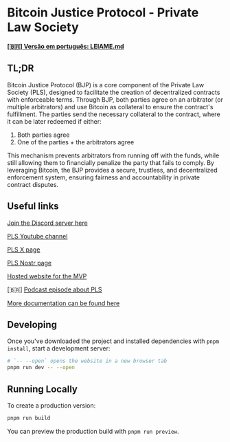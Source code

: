# Bitcoin Justice Protocol - Private Law Society

[**[🇧🇷] Versão em português: LEIAME.md**](LEIAME.md)

## TL;DR

Bitcoin Justice Protocol (BJP) is a core component of the Private Law Society (PLS), designed to facilitate the creation of decentralized contracts with enforceable terms. Through BJP, both parties agree on an arbitrator (or multiple arbitrators) and use Bitcoin as collateral to ensure the contract's fulfillment. The parties send the necessary collateral to the contract, where it can be later redeemed if either:

1. Both parties agree
2. One of the parties + the arbitrators agree

This mechanism prevents arbitrators from running off with the funds, while still allowing them to financially penalize the party that fails to comply. By leveraging Bitcoin, the BJP provides a secure, trustless, and decentralized enforcement system, ensuring fairness and accountability in private contract disputes.

## Useful links

[Join the Discord server here](https://discord.gg/PNE3PZTUNz)

[PLS Youtube channel](https://www.youtube.com/@privatelawsociety)

[PLS X page](https://x.com/PrivateLawSoc)

[PLS Nostr page](https://njump.me/npub1p79dx59d5gctllar73cqnucqft89gpkfmydxj4mmk2jj69s7hn3sfjatxx)

[Hosted website for the MVP](https://pls-bjp.vercel.app/)

[🇧🇷] [Podcast episode about PLS](https://www.youtube.com/watch?v=NGx7h9kpPE8)

[More documentation can be found here](https://github.com/PrivateLawSociety/pls-mvp/wiki)

## Developing

Once you've downloaded the project and installed dependencies with `pnpm install`, start a development server:

```bash
# `-- --open` opens the website in a new browser tab
pnpm run dev -- --open
```

## Running Locally

To create a production version:

```bash
pnpm run build
```

You can preview the production build with `pnpm run preview`.
